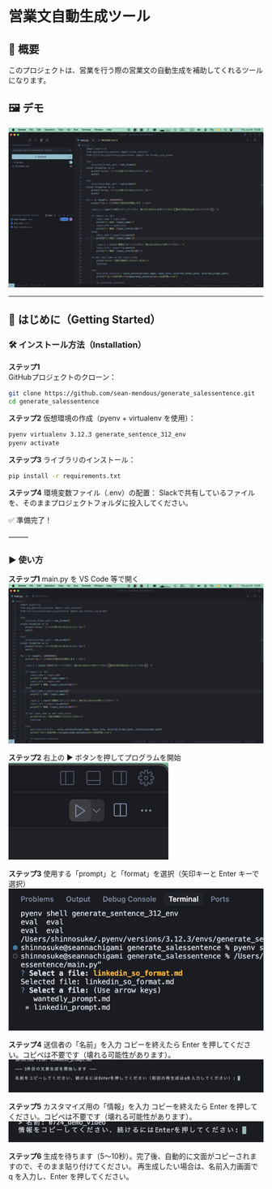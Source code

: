 # 営業文自動生成ツール

## 📌 概要
このプロジェクトは、営業を行う際の営業文の自動生成を補助してくれるツールになります。

## 🖼️ デモ
[![デモ動画を見る](demo/thumbnail.png)](demo/0724_demo.mp4)

---

## 🚀 はじめに（Getting Started）

### 🛠️ インストール方法（Installation）

**ステップ1**  
GitHubプロジェクトのクローン：
```bash
git clone https://github.com/sean-mendous/generate_salessentence.git
cd generate_salessentence
```

**ステップ2**
仮想環境の作成（pyenv + virtualenv を使用）：
```bash
pyenv virtualenv 3.12.3 generate_sentence_312_env
pyenv activate
```

**ステップ3**
ライブラリのインストール：
```bash
pip install -r requirements.txt
```

**ステップ4**
環境変数ファイル（.env）の配置：
Slackで共有しているファイルを、そのままプロジェクトフォルダに投入してください。

✅ 準備完了！

⸻

### ▶️ 使い方

**ステップ1**
main.py を VS Code 等で開く
![ステップ1の画像](demo/step1.png)

**ステップ2**
右上の ▶️ ボタンを押してプログラムを開始
![ステップ2の画像](demo/step2.png)

**ステップ3**
使用する「prompt」と「format」を選択（矢印キーと Enter キーで選択）
![ステップ3の画像](demo/step3.png)

**ステップ4**
送信者の「名前」を入力
コピーを終えたら Enter を押してください。コピペは不要です（壊れる可能性があります）。
![ステップ4の画像](demo/step4.png)

**ステップ5**
カスタマイズ用の「情報」を入力
コピーを終えたら Enter を押してください。コピペは不要です（壊れる可能性があります）。
![ステップ5の画像](demo/step5.png)

**ステップ6**
生成を待ちます（5～10秒）。完了後、自動的に文面がコピーされますので、そのまま貼り付けてください。
再生成したい場合は、名前入力画面で q を入力し、Enter を押してください。